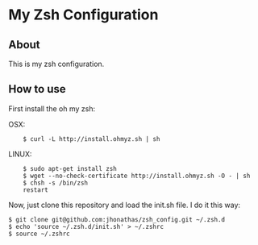 My Zsh Configuration
=====================

About
-----

This is my zsh configuration.

How to use
----------

First install the oh my zsh:

OSX:

		$ curl -L http://install.ohmyz.sh | sh

LINUX:

		$ sudo apt-get install zsh
		$ wget --no-check-certificate http://install.ohmyz.sh -O - | sh
		$ chsh -s /bin/zsh
		restart

Now, just clone this repository and load the init.sh file. I do it this way:

    $ git clone git@github.com:jhonathas/zsh_config.git ~/.zsh.d
    $ echo 'source ~/.zsh.d/init.sh' > ~/.zshrc
    $ source ~/.zshrc
